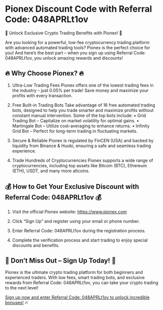 <h1>Pionex Discount Code with Referral Code: 048APRLt1ov</h1>

🚀 Unlock Exclusive Crypto Trading Benefits with Pionex! 🚀

Are you looking for a powerful, low-fee cryptocurrency trading platform with advanced automated trading tools? Pionex is the perfect choice for you! And here’s the best part – when you sign up using Referral Code: 048APRLt1ov, you unlock amazing rewards and discounts!

<h2>🔥 Why Choose Pionex? 🔥</h2>

1. Ultra-Low Trading Fees
Pionex offers one of the lowest trading fees in the industry – just 0.05% per trade! Save money and maximize your profits with every transaction.

2. Free Built-in Trading Bots
Take advantage of 16 free automated trading bots, designed to help you trade smarter and maximize profits without constant manual intervention. Some of the top bots include:
•	Grid Trading Bot – Capitalize on market volatility for optimal gains.
•	Martingale Bot – Utilize cost-averaging to enhance returns.
•	Infinity Grid Bot – Perfect for long-term trading in fluctuating markets.

3. Secure & Reliable
Pionex is regulated by FinCEN (USA) and backed by liquidity from Binance & Huobi, ensuring a safe and seamless trading experience.

4. Trade Hundreds of Cryptocurrencies
Pionex supports a wide range of cryptocurrencies, including top assets like Bitcoin (BTC), Ethereum (ETH), USDT, and many more altcoins.

<h2>💰 How to Get Your Exclusive Discount with Referral Code: 048APRLt1ov 💰</h2>

1.	Visit the official Pionex website: <a href="https://www.pionex.com/signUp?r=048APRLt1ov">https://www.pionex.com</a>

2.	Click “Sign Up” and register using your email or phone number.

3.	Enter Referral Code: 048APRLt1ov during the registration process.

4.	Complete the verification process and start trading to enjoy special discounts and benefits.

<h2>🚀 Don’t Miss Out – Sign Up Today! 🚀</h2>

Pionex is the ultimate crypto trading platform for both beginners and experienced traders. With low fees, smart trading bots, and exclusive rewards from Referral Code: 048APRLt1ov, you can take your crypto trading to the next level!

<a href="https://www.pionex.com/signUp?r=048APRLt1ov">Sign up now and enter Referral Code: 048APRLt1ov to unlock incredible bonuses!</a> 🔥
